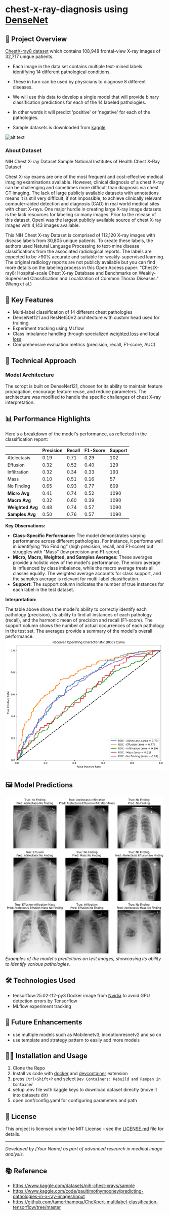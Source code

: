 # chest-x-ray-diagnosis using [DenseNet](https://arxiv.org/abs/1608.06993)

## 🏥 Project Overview

[ChestX-ray8 dataset](https://arxiv.org/abs/1705.02315) which contains 108,948 frontal-view X-ray images of 32,717 unique patients. 
- Each image in the data set contains multiple text-mined labels identifying 14 different pathological conditions. 
- These in turn can be used by physicians to diagnose 8 different diseases. 
- We will use this data to develop a single model that will provide binary classification predictions for each of the 14 labeled pathologies. 
- In other words it will predict 'positive' or 'negative' for each of the pathologies.

- Sample datasets is downloaded from [kaggle](https://www.kaggle.com/datasets/nih-chest-xrays/sample)

![alt text](resources/random_images.png)


### About Dataset
NIH Chest X-ray Dataset Sample
National Institutes of Health Chest X-Ray Dataset

Chest X-ray exams are one of the most frequent and cost-effective medical imaging examinations available. However, clinical diagnosis of a chest X-ray can be challenging and sometimes more difficult than diagnosis via chest CT imaging. The lack of large publicly available datasets with annotations means it is still very difficult, if not impossible, to achieve clinically relevant computer-aided detection and diagnosis (CAD) in real world medical sites with chest X-rays. One major hurdle in creating large X-ray image datasets is the lack resources for labeling so many images. Prior to the release of this dataset, Openi was the largest publicly available source of chest X-ray images with 4,143 images available.

This NIH Chest X-ray Dataset is comprised of 112,120 X-ray images with disease labels from 30,805 unique patients. To create these labels, the authors used Natural Language Processing to text-mine disease classifications from the associated radiological reports. The labels are expected to be >90% accurate and suitable for weakly-supervised learning. The original radiology reports are not publicly available but you can find more details on the labeling process in this Open Access paper: "ChestX-ray8: Hospital-scale Chest X-ray Database and Benchmarks on Weakly-Supervised Classification and Localization of Common Thorax Diseases." (Wang et al.)

## 🌟 Key Features

- Multi-label classification of 14 different chest pathologies
- DenseNet121 and ResNet50V2 architecture with custom head used for training
- Experiment tracking using MLflow
- Class imbalance handling through specialized [weighted loss](src/weighted_loss/weighted_loss.py) and [focal loss](src/focal_loss/focal_loss.py)
- Comprehensive evaluation metrics (precision, recall, F1-score, AUC)


## 🧠 Technical Approach

### Model Architecture

The scropt is built on DenseNet121, chosen for its ability to maintain feature propagation, encourage feature reuse, and reduce parameters. The architecture was modified to handle the specific challenges of chest X-ray interpretation.

## 📊 Performance Highlights

Here's a breakdown of the model's performance, as reflected in the classification report:

|               | Precision | Recall | F1-Score | Support |
| :------------ | :-------- | :----- | :------- | :------ |
| Atelectasis   | 0.19      | 0.71   | 0.29     | 102     |
| Effusion      | 0.32      | 0.52   | 0.40     | 129     |
| Infiltration  | 0.32      | 0.34   | 0.33     | 193     |
| Mass          | 0.10      | 0.51   | 0.16     | 57      |
| No Finding    | 0.65      | 0.93   | 0.77     | 609     |
| **Micro Avg** | 0.41      | 0.74   | 0.52     | 1090    |
| **Macro Avg** | 0.32      | 0.60   | 0.39     | 1090    |
| **Weighted Avg**| 0.48      | 0.74   | 0.57     | 1090    |
| **Samples Avg** | 0.50      | 0.76   | 0.57     | 1090    |

**Key Observations:**

*   **Class-Specific Performance:** The model demonstrates varying performance across different pathologies. For instance, it performs well in identifying "No Finding" (high precision, recall, and F1-score) but struggles with "Mass" (low precision and F1-score).
*   **Micro, Macro, Weighted, and Samples Averages:** These averages provide a holistic view of the model's performance. The micro average is influenced by class imbalance, while the macro average treats all classes equally. The weighted average accounts for class support, and the samples average is relevant for multi-label classification.
* **Support:** The support column indicates the number of true instances for each label in the test dataset.

**Interpretation:**

The table above shows the model's ability to correctly identify each pathology (precision), its ability to find all instances of each pathology (recall), and the harmonic mean of precision and recall (F1-score). The support column shows the number of actual occurrences of each pathology in the test set. The averages provide a summary of the model's overall performance.
![ROC Curve](resources/final-roc-curve.png)

## 🖼️ Model Predictions

![Model Predictions](resources/trained-model-results.png)
*Examples of the model's predictions on test images, showcasing its ability to identify various pathologies.*

## 🛠️ Technologies Used
- tensorflow:25.02-tf2-py3 Docker image from [Nvidia](https://docs.nvidia.com/deeplearning/frameworks/tensorflow-release-notes/rel-25-01.html#) to avoid GPU detection errors by Tensorflow
- MLflow experiment tracking

## 🚀 Future Enhancements
- use multiple models such as Mobilenetv3, inceptionresnetv2 and so on
- use template and strategy pattern to easily add more models

## 👨‍💻 Installation and Usage

1. Clone the Repo
2. Install vs code with [docker](https://marketplace.visualstudio.com/items?itemName=ms-azuretools.vscode-docker) and [devcontainer](https://marketplace.visualstudio.com/items?itemName=ms-vscode-remote.remote-containers) extension
3. press `Ctrl+Shift+P` and select `Dev Containers: Rebuild and Reopen in Container`
4. setup .env file with kaggle keys to download dataset directly (move it into datasets dir)
5. open conf/config.yaml for configuring parameters and path

## 📄 License

This project is licensed under the MIT License - see the [LICENSE.md](LICENSE.md) file for details.

---

*Developed by [Your Name] as part of advanced research in medical image analysis.*
## 📚 Reference
* https://www.kaggle.com/datasets/nih-chest-xrays/sample
* https://www.kaggle.com/code/paultimothymooney/predicting-pathologies-in-x-ray-images/input
* https://github.com/tamerthamoqa/CheXpert-multilabel-classification-tensorflow/tree/master
